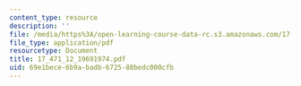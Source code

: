 ```yaml
---
content_type: resource
description: ''
file: /media/https%3A/open-learning-course-data-rc.s3.amazonaws.com/17-471-american-national-security-policy-fall-2002/69e1bece6b9abadb672588bedc000cfb_17_471_12_19691974.pdf
file_type: application/pdf
resourcetype: Document
title: 17_471_12_19691974.pdf
uid: 69e1bece-6b9a-badb-6725-88bedc000cfb
---
```

